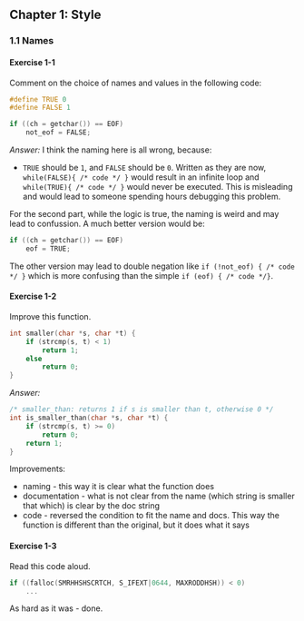 ## Chapter 1: Style

### 1.1 Names

#### Exercise 1-1
Comment on the choice of names and values in the following code:
```c
#define TRUE 0
#define FALSE 1

if ((ch = getchar()) == EOF)
    not_eof = FALSE;
```

*Answer:* I think the naming here is all wrong, because:
- `TRUE` should be `1`, and `FALSE` should be `0`. Written as they are now, `while(FALSE){ /* code */ }` would result in an infinite loop
and `while(TRUE){ /* code */ }` would never be executed. This is misleading and would lead to someone spending hours debugging this problem.

For the second part, while the logic is true, the naming is weird and may lead to confussion. A much better version would be:
```c
if ((ch = getchar()) == EOF)
    eof = TRUE;
```
The other version may lead to double negation like `if (!not_eof) { /* code */ }` which is more confusing than the simple `if (eof) { /* code */}`.

#### Exercise 1-2
Improve this function.
```c
int smaller(char *s, char *t) {
    if (strcmp(s, t) < 1)
        return 1;
    else
        return 0;
}
```

*Answer:*
```c
/* smaller_than: returns 1 if s is smaller than t, otherwise 0 */
int is_smaller_than(char *s, char *t) {
    if (strcmp(s, t) >= 0)
        return 0;
    return 1;
}
```
Improvements:
- naming - this way it is clear what the function does
- documentation - what is not clear from the name (which string is smaller that which) is clear by the doc string
- code - reversed the condition to fit the name and docs. This way the function is different than the original, but it does what it says

#### Exercise 1-3
Read this code aloud.
```c
if ((falloc(SMRHHSHSCRTCH, S_IFEXT|0644, MAXRODDHSH)) < 0)
    ...
```
As hard as it was - done.